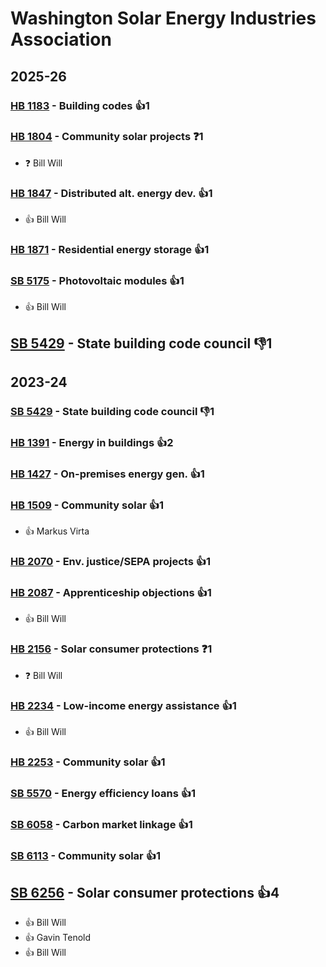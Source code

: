 # Washington Solar Energy Industries Association
## 2025-26

### [HB 1183](/bill/2025-26/hb/1183/) - Building codes 👍1  

### [HB 1804](/bill/2025-26/hb/1804/) - Community solar projects   ❓1
* ❓ Bill Will

### [HB 1847](/bill/2025-26/hb/1847/) - Distributed alt. energy dev. 👍1  
* 👍 Bill Will

### [HB 1871](/bill/2025-26/hb/1871/) - Residential energy storage 👍1  

### [SB 5175](/bill/2025-26/sb/5175/) - Photovoltaic modules 👍1  
* 👍 Bill Will

## [SB 5429](/bill/2025-26/sb/5429/) - State building code council  👎1 

## 2023-24

### [SB 5429](/bill/2023-24/sb/5429/) - State building code council  👎1 

### [HB 1391](/bill/2023-24/hb/1391/) - Energy in buildings 👍2  

### [HB 1427](/bill/2023-24/hb/1427/) - On-premises energy gen. 👍1  

### [HB 1509](/bill/2023-24/hb/1509/) - Community solar 👍1  
* 👍 Markus Virta

### [HB 2070](/bill/2023-24/hb/2070/) - Env. justice/SEPA projects 👍1  

### [HB 2087](/bill/2023-24/hb/2087/) - Apprenticeship objections 👍1  
* 👍 Bill Will

### [HB 2156](/bill/2023-24/hb/2156/) - Solar consumer protections   ❓1
* ❓ Bill Will

### [HB 2234](/bill/2023-24/hb/2234/) - Low-income energy assistance 👍1  
* 👍 Bill Will

### [HB 2253](/bill/2023-24/hb/2253/) - Community solar 👍1  

### [SB 5570](/bill/2023-24/sb/5570/) - Energy efficiency loans 👍1  

### [SB 6058](/bill/2023-24/sb/6058/) - Carbon market linkage 👍1  

### [SB 6113](/bill/2023-24/sb/6113/) - Community solar 👍1  

## [SB 6256](/bill/2023-24/sb/6256/) - Solar consumer protections 👍4  
* 👍 Bill Will
* 👍 Gavin Tenold
* 👍 Bill Will
